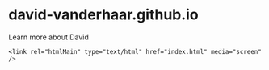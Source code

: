 # david-vanderhaar.github.io
Learn more about David

<!DOCTYPE html>
<html>
<head>
  <meta charset="utf-8">
  <meta http-equiv="X-UA-Compatible" content="IE=edge">
  <title></title>
  <link rel="stylesheet" type="text/css" href="styles.css" media="screen" />
</head>
<body>
  
    <link rel="htmlMain" type="text/html" href="index.html" media="screen" />

</body>
</html>